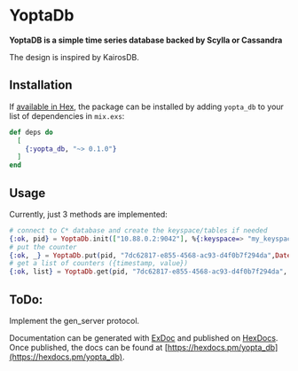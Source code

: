 # YoptaDb

**YoptaDB is a simple time series database backed by Scylla or Cassandra**

The design is inspired by KairosDB.

## Installation

If [available in Hex](https://hex.pm/docs/publish), the package can be installed
by adding `yopta_db` to your list of dependencies in `mix.exs`:

```elixir
def deps do
  [
    {:yopta_db, "~> 0.1.0"}
  ]
end
```

## Usage 

Currently, just 3 methods are implemented:

```elixir
# connect to C* database and create the keyspace/tables if needed
{:ok, pid} = YoptaDb.init(["10.88.0.2:9042"], %{:keyspace=> "my_keyspace3", :replication_factor=>1})
# put the counter
{:ok, _} = YoptaDb.put(pid, "7dc62817-e855-4568-ac93-d4f0b7f294da",DateTime.to_unix(DateTime.utc_now())*1000,"21.0")
# get a list of counters ({timestamp, value})
{:ok, list} = YoptaDb.get(pid, "7dc62817-e855-4568-ac93-d4f0b7f294da", 0, 16098927260000)
```

## ToDo:

Implement the gen_server protocol.

Documentation can be generated with [ExDoc](https://github.com/elixir-lang/ex_doc)
and published on [HexDocs](https://hexdocs.pm). Once published, the docs can
be found at [https://hexdocs.pm/yopta_db](https://hexdocs.pm/yopta_db).
